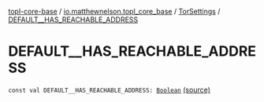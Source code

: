 [topl-core-base](../../index.md) / [io.matthewnelson.topl_core_base](../index.md) / [TorSettings](index.md) / [DEFAULT__HAS_REACHABLE_ADDRESS](./-d-e-f-a-u-l-t__-h-a-s_-r-e-a-c-h-a-b-l-e_-a-d-d-r-e-s-s.md)

# DEFAULT__HAS_REACHABLE_ADDRESS

`const val DEFAULT__HAS_REACHABLE_ADDRESS: `[`Boolean`](https://kotlinlang.org/api/latest/jvm/stdlib/kotlin/-boolean/index.html) [(source)](https://github.com/05nelsonm/TorOnionProxyLibrary-Android/blob/master/topl-core-base/src/main/java/io/matthewnelson/topl_core_base/TorSettings.kt#L128)